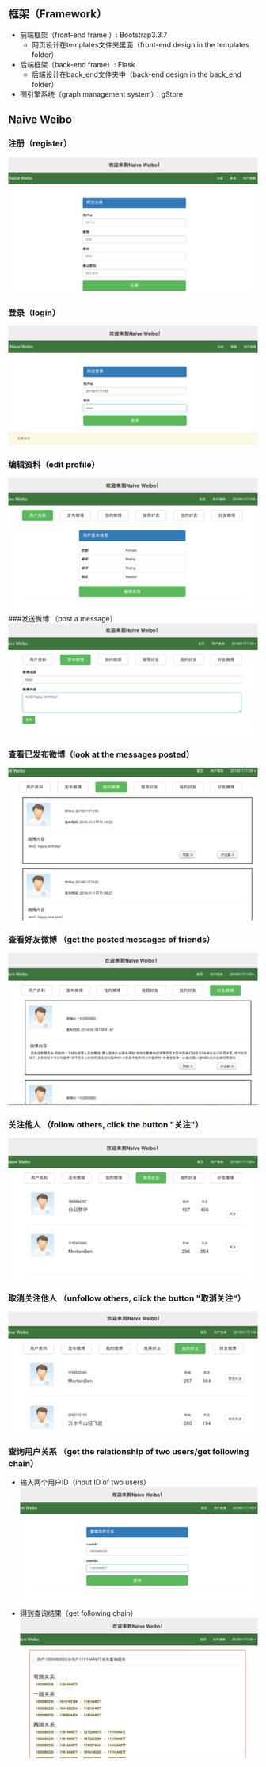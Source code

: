 ## 框架（Framework）

+ 前端框架（front-end frame ）: Bootstrap3.3.7
   +  网页设计在templates文件夹里面（front-end design in the templates folder）
+ 后端框架（back-end frame）:  Flask
   +  后端设计在back_end文件夹中（back-end design in the back_end folder）
+ 图引擎系统（graph management system）：gStore


## Naive Weibo
### 注册（register）
![register](images/register1.png )
### 登录（login）
![login](images/login2.png )
### 编辑资料（edit profile）
![edit the profile](images/info3.png)
###发送微博 （post a message）
![post](images/fbweibo2.png )
### 查看已发布微博（look at the messages posted）
![look at messages](images/fbweibo4.png )
### 查看好友微博 （get the posted messages of friends）
![friends' messages](images/friendsweibo1.png )
### 关注他人 （follow others, click the button "关注"）
![follow others](images/follow.png)
### 取消关注他人 （unfollow others, click the button "取消关注"）
![unfollow others](images/unfollow.png )
### 查询用户关系 （get the relationship of two users/get following chain）
+ 输入两个用户ID（input ID of two users）
![input two users](images/query1.png )
+ 得到查询结果（get following chain）
![get following chain](images/query2.png )



